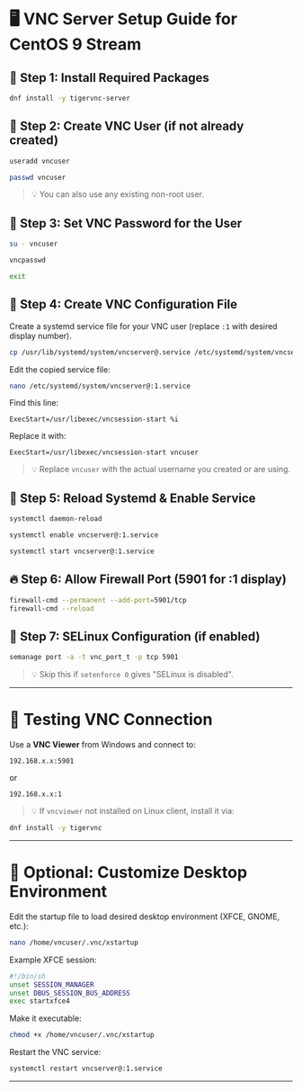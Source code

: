 
# 🖥️ VNC Server Setup Guide for CentOS 9 Stream

## 🔧 Step 1: Install Required Packages

```bash
dnf install -y tigervnc-server
```

## 🧑 Step 2: Create VNC User (if not already created)

```bash
useradd vncuser
```
```bash
passwd vncuser
```

> 💡 You can also use any existing non-root user.

## 🔑 Step 3: Set VNC Password for the User

```bash
su - vncuser
```
```bash
vncpasswd
```
```bash
exit
```

## 📁 Step 4: Create VNC Configuration File

Create a systemd service file for your VNC user (replace `:1` with desired display number).

```bash
cp /usr/lib/systemd/system/vncserver@.service /etc/systemd/system/vncserver@:1.service
```

Edit the copied service file:

```bash
nano /etc/systemd/system/vncserver@:1.service
```

Find this line:

```
ExecStart=/usr/libexec/vncsession-start %i
```

Replace it with:

```
ExecStart=/usr/libexec/vncsession-start vncuser
```

> 💡 Replace `vncuser` with the actual username you created or are using.

## 🚀 Step 5: Reload Systemd & Enable Service

```bash
systemctl daemon-reload
```
```bash
systemctl enable vncserver@:1.service
```
```bash
systemctl start vncserver@:1.service
```

## 🔥 Step 6: Allow Firewall Port (5901 for :1 display)

```bash
firewall-cmd --permanent --add-port=5901/tcp
firewall-cmd --reload
```

## 🔐 Step 7: SELinux Configuration (if enabled)

```bash
semanage port -a -t vnc_port_t -p tcp 5901
```

> 💡 Skip this if `setenforce 0` gives "SELinux is disabled".

---

# 🧪 Testing VNC Connection

Use a **VNC Viewer** from Windows and connect to:

```
192.168.x.x:5901
```

or

```
192.168.x.x:1
```

> 💡 If `vncviewer` not installed on Linux client, install it via:

```bash
dnf install -y tigervnc
```

---

# 🧹 Optional: Customize Desktop Environment

Edit the startup file to load desired desktop environment (XFCE, GNOME, etc.):

```bash
nano /home/vncuser/.vnc/xstartup
```

Example XFCE session:

```bash
#!/bin/sh
unset SESSION_MANAGER
unset DBUS_SESSION_BUS_ADDRESS
exec startxfce4
```

Make it executable:

```bash
chmod +x /home/vncuser/.vnc/xstartup
```

Restart the VNC service:

```bash
systemctl restart vncserver@:1.service
```

---

